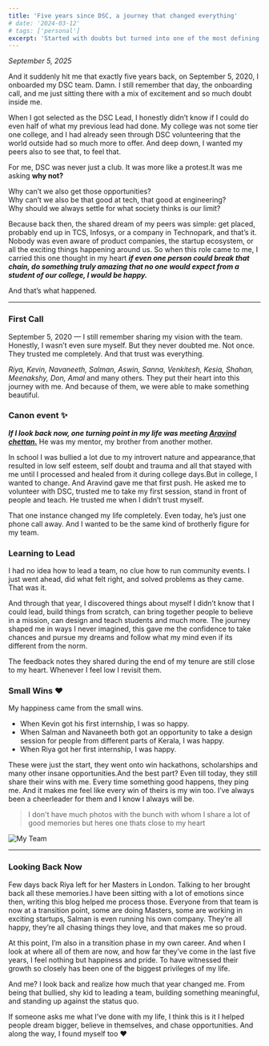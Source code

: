 ```yaml
---
title: 'Five years since DSC, a journey that changed everything'
# date: '2024-03-12'
# tags: ['personal']
excerpt: 'Started with doubts but turned into one of the most defining chapters of my life'
---
```


*September 5, 2025* 

And it suddenly hit me that exactly five years back, on September 5, 2020, I onboarded my DSC team. Damn. I still remember that day, the onboarding call, and me just sitting there with a mix of excitement and so much doubt inside me.  

When I got selected as the DSC Lead, I honestly didn’t know if I could do even half of what my previous lead had done. My college was not some tier one college, and I had already seen through DSC volunteering that the world outside had so much more to offer. And deep down, I wanted my peers also to see that, to feel that.  

For me, DSC was never just a club. It was more like a protest.It was me asking **why not?**


Why can’t we also get those opportunities?  
Why can’t we also be that good at tech, that good at engineering?  
Why should we always settle for what society thinks is our limit?  

Because back then, the shared dream of my peers was simple: get placed, probably end up in TCS, Infosys, or a company in Technopark, and that’s it. Nobody was even aware of product companies, the startup ecosystem, or all the exciting things happening around us. So when this role came to me, I carried this one thought in my heart ***if even one person could break that chain, do something truly amazing that no one would expect from a student of our college, I would be happy.***  

And that’s what happened.  

---

### First Call  

September 5, 2020 — I still remember sharing my vision with the team. Honestly, I wasn’t even sure myself. But they never doubted me. Not once. They trusted me completely. And that trust was everything.  

*Riya, Kevin, Navaneeth, Salman, Aswin, Sanna, Venkitesh, Kesia, Shahan, Meenakshy, Don, Amal* and many others. They put their heart into this journey with me. And because of them, we were able to make something beautiful.  


### Canon event ✨

***If I look back now, one turning point in my life was meeting [Aravind chettan.](https://www.linkedin.com/in/aravind1444/)*** He was my mentor, my brother from another mother.  

In school I was bullied a lot due to my introvert nature and appearance,that resulted in low self esteem, self doubt and trauma and all that stayed with me until I processed and healed from it during college days.But in college, I wanted to change. And Aravind gave me that first push. He asked me to volunteer with DSC, trusted me to take my first session, stand in front of people and teach. He trusted me when I didn’t trust myself.  

That one instance changed my life completely. Even today, he’s just one phone call away. And I wanted to be the same kind of brotherly figure for my team.  


### Learning to Lead  

I had no idea how to lead a team, no clue how to run community events. I just went ahead, did what felt right, and solved problems as they came. That was it.  

And through that year, I discovered things about myself I didn’t know that I could lead, build things from scratch, can bring together people to believe in a mission, can design and teach students and much more. The journey shaped me in ways I never imagined, this gave me the confidence to take chances and pursue my dreams and follow what my mind even if its different from the norm. 

The feedback notes they shared during the end of my tenure are still close to my heart. Whenever I feel low I revisit them.

### Small Wins ❤️ 

My happiness came from the small wins.  

- When Kevin got his first internship, I was so happy.  
- When Salman and Navaneeth both got an opportunity to take a design session for people from different parts of Kerala, I was happy.  
- When Riya got her first internship, I was happy.  

These were just the start, they went onto win hackathons, scholarships and many other insane opportunities.And the best part? Even till today, they still share their wins with me. Every time something good happens, they ping me. And it makes me feel like every win of theirs is my win too. I’ve always been a cheerleader for them and I know I always will be.

> I don't have much photos with the bunch with whom I share a lot of good memories but heres one thats close to my heart

![My Team](/images/blog/graduation.jpg)

---

### Looking Back Now  

Few days back Riya left for her Masters in London. Talking to her brought back all these memories.I have been sitting with a lot of emotions since then, writing this blog helped me process those. Everyone from that team is now at a transition point, some are doing Masters, some are working in exciting startups, Salman is even running his own company. They’re all happy, they’re all chasing things they love, and that makes me so proud.  

At this point, I’m also in a transition phase in my own career. And when I look at where all of them are now, and how far they’ve come in the last five years, I feel nothing but happiness and pride. To have witnessed their growth so closely has been one of the biggest privileges of my life.  

And me? I look back and realize how much that year changed me. From being that bullied, shy kid to leading a team, building something meaningful, and standing up against the status quo.  

If someone asks me what I’ve done with my life, I think this is it I helped people dream bigger, believe in themselves, and chase opportunities. And along the way, I found myself too ❤️


